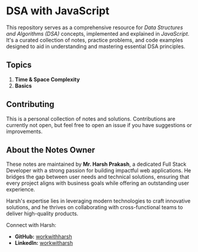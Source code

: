 # DSA with JavaScript

This repository serves as a comprehensive resource for _Data Structures and Algorithms (DSA)_ concepts, implemented and explained in _JavaScript_. It's a curated collection of notes, practice problems, and code examples designed to aid in understanding and mastering essential DSA principles.

## Topics

1. **Time & Space Complexity**
2. **Basics**

## Contributing

This is a personal collection of notes and solutions. Contributions are currently not open, but feel free to open an issue if you have suggestions or improvements.

## About the Notes Owner

These notes are maintained by **Mr. Harsh Prakash**, a dedicated Full Stack Developer with a strong passion for building impactful web applications. He bridges the gap between user needs and technical solutions, ensuring that every project aligns with business goals while offering an outstanding user experience.

Harsh's expertise lies in leveraging modern technologies to craft innovative solutions, and he thrives on collaborating with cross-functional teams to deliver high-quality products.

Connect with Harsh:

- **GitHub:** [workwithharsh](https://github.com/workwithharsh)
- **LinkedIn:** [workwitharsh](https://www.linkedin.com/in/workwitharsh)
